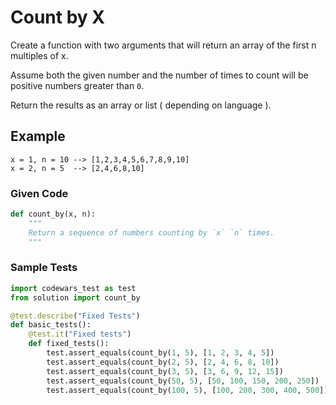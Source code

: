 # Count by X

Create a function with two arguments that will return an array of the first n multiples of x.

Assume both the given number and the number of times to count will be positive numbers greater than `0`.

Return the results as an array or list ( depending on language ).

## Example

```text
x = 1, n = 10 --> [1,2,3,4,5,6,7,8,9,10]
x = 2, n = 5  --> [2,4,6,8,10]
```

### Given Code

```python
def count_by(x, n):
    """
    Return a sequence of numbers counting by `x` `n` times.
    """
```

### Sample Tests

```python
import codewars_test as test
from solution import count_by

@test.describe("Fixed Tests")
def basic_tests():
    @test.it("Fixed tests")
    def fixed_tests():   
        test.assert_equals(count_by(1, 5), [1, 2, 3, 4, 5])
        test.assert_equals(count_by(2, 5), [2, 4, 6, 8, 10])
        test.assert_equals(count_by(3, 5), [3, 6, 9, 12, 15])
        test.assert_equals(count_by(50, 5), [50, 100, 150, 200, 250])
        test.assert_equals(count_by(100, 5), [100, 200, 300, 400, 500])
```
